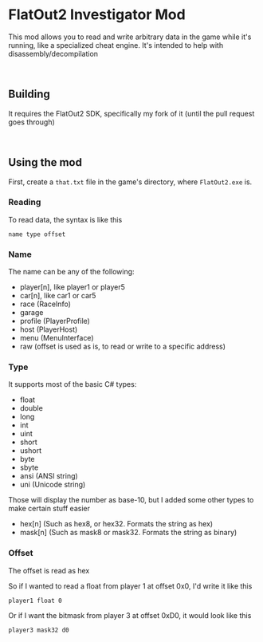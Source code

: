 # FlatOut2 Investigator Mod

This mod allows you to read and write arbitrary data in the game while it's running, like a specialized cheat engine.
It's intended to help with disassembly/decompilation

<br>

## Building
It requires the FlatOut2 SDK, specifically my fork of it (until the pull request goes through)

<br>

## Using the mod
First, create a ```that.txt``` file in the game's directory, where ```FlatOut2.exe``` is.

### Reading
To read data, the syntax is like this

```
name type offset
```

### Name
The name can be any of the following:
- player[n], like player1 or player5
- car[n], like car1 or car5
- race (RaceInfo)
- garage
- profile (PlayerProfile)
- host (PlayerHost)
- menu (MenuInterface)
- raw (offset is used as is, to read or write to a specific address)

### Type
It supports most of the basic C# types:
- float
- double
- long
- int
- uint
- short
- ushort
- byte
- sbyte
- ansi (ANSI string)
- uni (Unicode string)

Those will display the number as base-10, but I added some other types to make certain stuff easier
- hex[n] (Such as hex8, or hex32. Formats the string as hex)
- mask[n] (Such as mask8 or mask32. Formats the string as binary)

### Offset
The offset is read as hex

So if I wanted to read a float from player 1 at offset 0x0, I'd write it like this
```
player1 float 0
```

Or if I want the bitmask from player 3 at offset 0xD0, it would look like this
```
player3 mask32 d0
```
